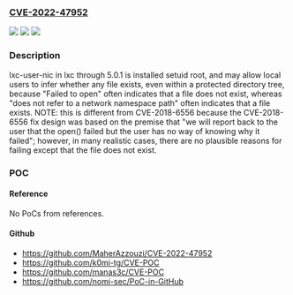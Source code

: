 ### [CVE-2022-47952](https://cve.mitre.org/cgi-bin/cvename.cgi?name=CVE-2022-47952)
![](https://img.shields.io/static/v1?label=Product&message=n%2Fa&color=blue)
![](https://img.shields.io/static/v1?label=Version&message=n%2Fa&color=blue)
![](https://img.shields.io/static/v1?label=Vulnerability&message=n%2Fa&color=brighgreen)

### Description

lxc-user-nic in lxc through 5.0.1 is installed setuid root, and may allow local users to infer whether any file exists, even within a protected directory tree, because "Failed to open" often indicates that a file does not exist, whereas "does not refer to a network namespace path" often indicates that a file exists. NOTE: this is different from CVE-2018-6556 because the CVE-2018-6556 fix design was based on the premise that "we will report back to the user that the open() failed but the user has no way of knowing why it failed"; however, in many realistic cases, there are no plausible reasons for failing except that the file does not exist.

### POC

#### Reference
No PoCs from references.

#### Github
- https://github.com/MaherAzzouzi/CVE-2022-47952
- https://github.com/k0mi-tg/CVE-POC
- https://github.com/manas3c/CVE-POC
- https://github.com/nomi-sec/PoC-in-GitHub

